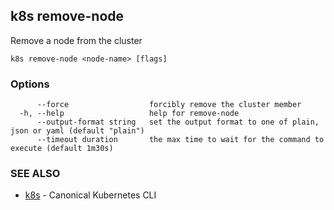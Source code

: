 ## k8s remove-node

Remove a node from the cluster

```
k8s remove-node <node-name> [flags]
```

### Options

```
      --force                  forcibly remove the cluster member
  -h, --help                   help for remove-node
      --output-format string   set the output format to one of plain, json or yaml (default "plain")
      --timeout duration       the max time to wait for the command to execute (default 1m30s)
```

### SEE ALSO

* [k8s](k8s.md)	 - Canonical Kubernetes CLI

